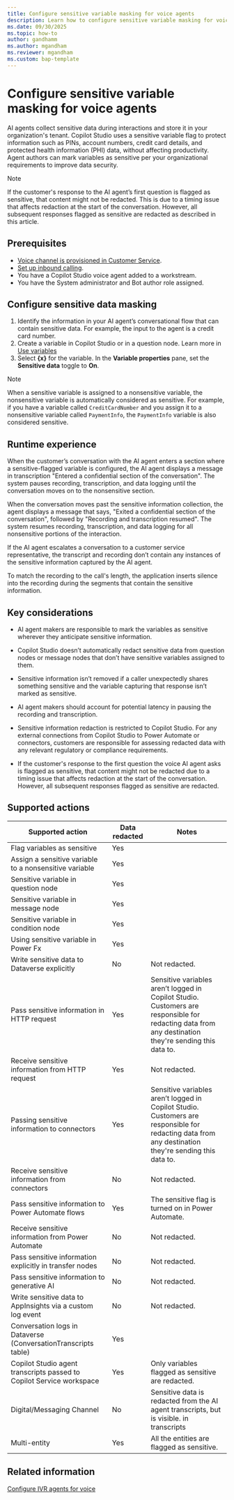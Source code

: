 ```yaml
---
title: Configure sensitive variable masking for voice agents
description: Learn how to configure sensitive variable masking for voice agents in Dynamics 365 Contact Center.
ms.date: 09/30/2025
ms.topic: how-to
author: gandhamm
ms.author: mgandham
ms.reviewer: mgandham
ms.custom: bap-template
---
```


# Configure sensitive variable masking for voice agents

AI agents collect sensitive data during interactions and store it in your organization's tenant. Copilot Studio uses a sensitive variable flag to protect information such as PINs, account numbers, credit card details, and protected health information (PHI) data, without affecting productivity. Agent authors can mark variables as sensitive per your organizational requirements to improve data security.

  > [!NOTE]
  > If the customer's response to the AI agent’s first question is flagged as sensitive, that content might not be redacted. This is due to a timing issue that affects redaction at the start of the conversation. However, all subsequent responses flagged as sensitive are redacted as described in this article.

## Prerequisites

- [Voice channel is provisioned in Customer Service](/dynamics365/customer-service/administer/voice-channel-install).
- [Set up inbound calling](/dynamics365/customer-service/administer/voice-channel-inbound-calling).
- You have a Copilot Studio voice agent added to a workstream.
- You have the System administrator and Bot author role assigned.

## Configure sensitive data masking

1. Identify the information in your AI agent’s conversational flow that can contain sensitive data. For example, the input to the agent is a credit card number.
2. Create a variable in Copilot Studio or in a question node. Learn more in [Use variables](/microsoft-copilot-studio/authoring-variables-bot?tabs=webApp#use-global-variables)
3. Select **{x}** for the variable. In the **Variable properties** pane, set the **Sensitive data** toggle to **On**.

  > [!NOTE]
  > When a sensitive variable is assigned to a nonsensitive variable, the nonsensitive variable is automatically considered as sensitive. For example, if you have a variable called `CreditCardNumber` and you assign it to a nonsensitive variable called `PaymentInfo`, the `PaymentInfo` variable is also considered sensitive.

## Runtime experience

When the customer’s conversation with the AI agent enters a section where a sensitive-flagged variable is configured, the AI agent displays a message in transcription "Entered a confidential section of the conversation". The system pauses recording, transcription, and data logging until the conversation moves on to the nonsensitive section.

When the conversation moves past the sensitive information collection, the agent displays a message that says, "Exited a confidential section of the conversation", followed by "Recording and transcription resumed". The system resumes recording, transcription, and data logging for all nonsensitive portions of the interaction.

If the AI agent escalates a conversation to a customer service representative, the transcript and recording don’t contain any instances of the sensitive information captured by the AI agent.

To match the recording to the call's length, the application inserts silence into the recording during the segments that contain the sensitive information.

## Key considerations

- AI agent makers are responsible to mark the variables as sensitive wherever they anticipate sensitive information.

- Copilot Studio doesn’t automatically redact sensitive data from question nodes or message nodes that don’t have sensitive variables assigned to them.

- Sensitive information isn’t removed if a caller unexpectedly shares something sensitive and the variable capturing that response isn’t marked as sensitive.

- AI agent makers should account for potential latency in pausing the recording and transcription.

- Sensitive information redaction is restricted to Copilot Studio. For any external connections from Copilot Studio to Power Automate or connectors, customers are responsible for assessing redacted data with any relevant regulatory or compliance requirements.

- If the customer's response to the first question the voice AI agent asks is flagged as sensitive, that content might not be redacted due to a timing issue that affects redaction at the start of the conversation. However, all subsequent responses flagged as sensitive are redacted.

## Supported actions

| **Supported action**                                           | **Data redacted** | **Notes**                                                                                                                                             |
|-----------------------------------------------------------------|--------------------|--------------------------------------------------------------------------------------------------------------------------------------------------------|
| Flag variables as sensitive                                     | Yes                |                                                                                                                                                        |
| Assign a sensitive variable to a nonsensitive variable          | Yes                |                                                                                                                                                        |
| Sensitive variable in question node                             | Yes                |                                                                                                                                                        |
| Sensitive variable in message node                              | Yes                |                                                                                                                                                        |
| Sensitive variable in condition node                            | Yes                |                                                                                                                                                        |
| Using sensitive variable in Power Fx                            | Yes                |                                                                                                                                                        |
| Write sensitive data to Dataverse explicitly                    | No                 | Not redacted.                                                                                                                                           |
| Pass sensitive information in HTTP request                      | Yes                | Sensitive variables aren’t logged in Copilot Studio. Customers are responsible for redacting data from any destination they're sending this data to.  |
| Receive sensitive information from HTTP request                 | Yes                | Not redacted.                                                                                                                                           |
| Passing sensitive information to connectors                     | Yes                | Sensitive variables aren’t logged in Copilot Studio. Customers are responsible for redacting data from any destination they're sending this data to.  |
| Receive sensitive information from connectors                   | No                 | Not redacted.                                                                                                                                           |
| Pass sensitive information to Power Automate flows              | Yes                | The sensitive flag is turned on in Power Automate.                                                                                                    |
| Receive sensitive information from Power Automate               | No                 | Not redacted.                                                                                                                                          |
| Pass sensitive information explicitly in transfer nodes        | No                 | Not redacted.                                                                                                                                          |
| Pass sensitive information to generative AI                            | No                 | Not redacted.                                                                                                                                           |
| Write sensitive data to AppInsights via a custom log event      | No                 | Not redacted.                                                                                                                                           |
| Conversation logs in Dataverse (ConversationTranscripts table)  | Yes                |                                                                                                                                                        |
| Copilot Studio agent transcripts passed to Copilot Service workspace                  | Yes                | Only variables flagged as sensitive are redacted.                                                                                                       |
| Digital/Messaging Channel                                       | No                 | Sensitive data is redacted from the AI agent transcripts, but is visible. in transcripts                               |
| Multi-entity                                                    | Yes                | All the entities are flagged as sensitive.                                                                                                             |

## Related information

[Configure IVR agents for voice](/dynamics365/customer-service/administer/voice-channel-pva-bots)
